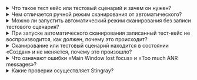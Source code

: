 <details><summary>Что такое тест кейс или тестовый сценарий и зачем он нужен?</summary>

Тест кейс — это записанная работа пользователя в приложении, чтобы не было необходимости каждый раз проводить руками одни и те же действия для проверки новой версии приложения. Достаточно один раз записать тестовый сценарий, и при каждом последующем автоматическом сканировании записанные действия будут воспроизводиться в приложении. Более подробная информация приведена в разделе <a href='https://help.stingray-mobile.ru/mergedProjects/ug/spisok_test_kejsov.htm'>Тест кейсы</a> Руководства пользователя. 

</details>

<details><summary>Чем отличается ручной режим сканирования от автоматического?</summary>

При ручном сканировании работа с приложением (клики по кнопкам, ввод текста и т. д.) осуществляется пользователем в ручном режиме, после чего Stingray анализирует полученные в результате работы данные и выявляет уязвимости. Для автоматического режима необходимо записать тестовый сценарий, во время которого Stingray запишет все ваши действия в приложении и при автоматическом режиме сканирования самостоятельно воспроизведет все действия, имитируя работу реального пользователя. Более подробная информация о видах сканирования приведена в разделе <a href='https://help.stingray-mobile.ru/mergedProjects/ug/zapusk_skanirovaniya.htm'>Запуск сканирования</a> Руководства пользователя.

</details>

<details><summary>Можно ли запустить автоматический режим сканирования без записи тестового сценария?</summary>

Да, это можно сделать, используя CLI инструмента. В этом случае будут проведены динамические и статические проверки без анализа данных, которые генерируются при работе пользователя с приложением. Более подробная информация приведена в разделе <a href='https://help.stingray-mobile.ru/mergedProjects/ug/zapusk_skanirovaniya.htm#CLI'>Запуск сканирования из командной строки</a> Руководства пользователя.

</details>

<details><summary>При запуске автоматического сканирования записанный тест-кейс не воспроизводится, как должен, почему это происходит?</summary>

Так как запускаемое во время работы сканирования приложения подвергается вмешательству, скорость работы может немного уменьшаться. Для записи тестовых сценариев рекомендуется делать небольшую задержку в 2-3 секунды между действиями в интерфейсе приложения.

</details>

<details><summary>Сканирование или тестовый сценарий находится в состоянии «Создан» и не меняется, почему это произошло?</summary>

Запуск сканирования и запись тестового сценария используют сканирующие агенты. Сканирующий агент может обрабатывать одно сканирование или один тестовый сценарий и не может работать параллельно. В случае, если нет доступных агентов, сканирование или тестовый сценарий встают в очередь и ожидают, когда освободится подходящий агент. Для решения проблемы необходимо проверить, нет ли на данный момент работающих сканирований или записываемых сценариев и завершить их. Более подробная информация приведена в разделе <a href='https://help.stingray-mobile.ru/mergedProjects/ug/rezultaty_skanirovanij.htm'>Результаты сканирования</a> Руководства пользователя.

</details>

<details><summary>Что означают ошибки «Main Window lost focus» и «Too much ANR messages»?</summary>

При запуске сканирования или записи тестовых сценариев перед началом проводятся проверки, что основное окно приложения не перекрывается никакими сообщениями, диалоговыми окнами и т. д. Если за заданный временной интервал приложение не загрузилось и на экране отображается другое приложение, возникает ошибка «Main Window lost focus». Если же перекрывающее окно является системным сообщением об ошибке и количество этих ошибок выше заданного — сканирование не запускается с ошибкой «Too much ANR messages» (в этом случае рекомендуется перезагрузка сканирующего агента).

</details>

<details><summary>Какие проверки осуществляет Stingray?</summary>

На данный момент в Stingray реализованы практики SAST, DAST и IAST. Это означает, что выполняются проверки по декомпилированным исходникам, анализ взаимодействия приложения с системой и сторонними компонентами, а также имитация атак на приложения методом черного ящика. Полный список всех уязвимостей можно уточнить в документации. Обратитесь к разделу <a href='https://help.stingray-mobile.ru/mergedProjects/rg/guidelines_for_secure_application_development.htm'>Рекомендации по безопасной разработке</a> приложений Руководства пользователя.

</details>